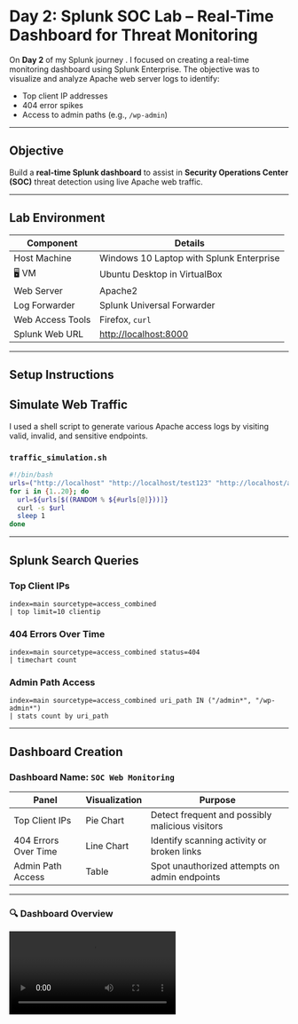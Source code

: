 
#  Day 2: Splunk SOC Lab – Real-Time Dashboard for Threat Monitoring


On **Day 2** of my Splunk journey . I focused on creating a real-time monitoring dashboard using Splunk Enterprise. The objective was to visualize and analyze Apache web server logs to identify:

-  Top client IP addresses  
-  404 error spikes  
-  Access to admin paths (e.g., `/wp-admin`)  

---

##  Objective

Build a **real-time Splunk dashboard** to assist in **Security Operations Center (SOC)** threat detection using live Apache web traffic.

---

##  Lab Environment

| Component              | Details                                               |
|------------------------|-------------------------------------------------------|
|  Host Machine        | Windows 10 Laptop with Splunk Enterprise              |
| 🖥 VM                  | Ubuntu Desktop in VirtualBox                          |
|  Web Server          | Apache2                                               |
|  Log Forwarder       | Splunk Universal Forwarder                            |
|  Web Access Tools    | Firefox, `curl`                                       |
|  Splunk Web URL      | [http://localhost:8000](http://localhost:8000)        |

---

##  Setup Instructions


##  Simulate Web Traffic

I used a shell script to generate various Apache access logs by visiting valid, invalid, and sensitive endpoints.

### `traffic_simulation.sh`
```bash
#!/bin/bash
urls=("http://localhost" "http://localhost/test123" "http://localhost/admin" "http://localhost/wp-admin" "http://localhost/nonexistent")
for i in {1..20}; do
  url=${urls[$((RANDOM % ${#urls[@]}))]}
  curl -s $url
  sleep 1
done
```

---

##  Splunk Search Queries

###  Top Client IPs 
```spl
index=main sourcetype=access_combined 
| top limit=10 clientip
```

###  404 Errors Over Time 
```spl
index=main sourcetype=access_combined status=404 
| timechart count
```

###  Admin Path Access 
```spl
index=main sourcetype=access_combined uri_path IN ("/admin*", "/wp-admin*") 
| stats count by uri_path
```

---

##  Dashboard Creation

### Dashboard Name: `SOC Web Monitoring`

| Panel               | Visualization | Purpose                                |
|---------------------|---------------|----------------------------------------|
| Top Client IPs      | Pie Chart     | Detect frequent and possibly malicious visitors |
| 404 Errors Over Time| Line Chart    | Identify scanning activity or broken links |
| Admin Path Access   | Table         | Spot unauthorized attempts on admin endpoints |

---


### 🔍 Dashboard Overview  
![Dashboard Overview](dashboard_overview.mp4)


